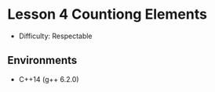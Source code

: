 # Lesson 4 Countiong Elements []()

- Difficulty: Respectable

## Environments

- C++14 (g++ 6.2.0)
